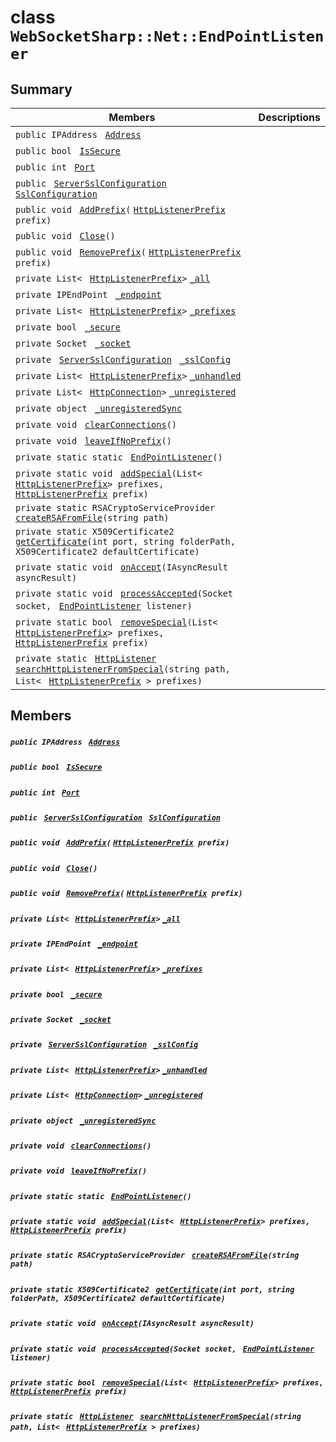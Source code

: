 # class `WebSocketSharp::Net::EndPointListener` 

## Summary

 Members                                | Descriptions                                
----------------------------------------|---------------------------------------------
`public IPAddress ` [`Address`](#class_web_socket_sharp_1_1_net_1_1_end_point_listener_1a71b78b11b2ca8123b86f6ba4f5ec4a19) | 
`public bool ` [`IsSecure`](#class_web_socket_sharp_1_1_net_1_1_end_point_listener_1adb59d1044fe46ad2ddd774ccbc267db1) | 
`public int ` [`Port`](#class_web_socket_sharp_1_1_net_1_1_end_point_listener_1a91b1a1342df7fe9e51fb5dfc4999dfe8) | 
`public ` [`ServerSslConfiguration`](WebSocketSharp--Net--ServerSslConfiguration.md)` ` [`SslConfiguration`](#class_web_socket_sharp_1_1_net_1_1_end_point_listener_1aa41bf1c36ef66f799331bb3ea0204ca9) | 
`public void ` [`AddPrefix`](#class_web_socket_sharp_1_1_net_1_1_end_point_listener_1a8e3e1b87077522fc590216644e8996f0)`(` [`HttpListenerPrefix`](WebSocketSharp--Net--HttpListenerPrefix.md)` prefix)` | 
`public void ` [`Close`](#class_web_socket_sharp_1_1_net_1_1_end_point_listener_1a7f7a3199c392465d0767c6506c1af5b4)`()` | 
`public void ` [`RemovePrefix`](#class_web_socket_sharp_1_1_net_1_1_end_point_listener_1a79c440205ab76aa16cc748568c1a1cd2)`(` [`HttpListenerPrefix`](WebSocketSharp--Net--HttpListenerPrefix.md)` prefix)` | 
`private List< ` [`HttpListenerPrefix`](WebSocketSharp--Net--HttpListenerPrefix.md)` > ` [`_all`](#class_web_socket_sharp_1_1_net_1_1_end_point_listener_1a46d12d50b6e8593623b7eff05d99232c) | 
`private IPEndPoint ` [`_endpoint`](#class_web_socket_sharp_1_1_net_1_1_end_point_listener_1a478dc17ebc4783c82947c00f2aab5c95) | 
`private List< ` [`HttpListenerPrefix`](WebSocketSharp--Net--HttpListenerPrefix.md)` > ` [`_prefixes`](#class_web_socket_sharp_1_1_net_1_1_end_point_listener_1a34784bf1aba451d21e010b9f5771873b) | 
`private bool ` [`_secure`](#class_web_socket_sharp_1_1_net_1_1_end_point_listener_1a2f7b5b309c5830b8532939ca02946b44) | 
`private Socket ` [`_socket`](#class_web_socket_sharp_1_1_net_1_1_end_point_listener_1a19c179c3753ee778675a7eb82548f554) | 
`private ` [`ServerSslConfiguration`](WebSocketSharp--Net--ServerSslConfiguration.md)` ` [`_sslConfig`](#class_web_socket_sharp_1_1_net_1_1_end_point_listener_1af4cb9aca2106370fa285c159de698e49) | 
`private List< ` [`HttpListenerPrefix`](WebSocketSharp--Net--HttpListenerPrefix.md)` > ` [`_unhandled`](#class_web_socket_sharp_1_1_net_1_1_end_point_listener_1a254038313a806eeccd7001304ffdcc97) | 
`private List< ` [`HttpConnection`](WebSocketSharp--Net--HttpConnection.md)` > ` [`_unregistered`](#class_web_socket_sharp_1_1_net_1_1_end_point_listener_1ac62a4900699d6da3f99e594f922a4d3f) | 
`private object ` [`_unregisteredSync`](#class_web_socket_sharp_1_1_net_1_1_end_point_listener_1a7d82a944c85c7a6cdf2049197195c0ea) | 
`private void ` [`clearConnections`](#class_web_socket_sharp_1_1_net_1_1_end_point_listener_1ab2e147bafa56b32ac4e1eca19c29d678)`()` | 
`private void ` [`leaveIfNoPrefix`](#class_web_socket_sharp_1_1_net_1_1_end_point_listener_1a35d52d3cdb9cadbbb1fd8a3d7c6d0ccb)`()` | 
`private static static ` [`EndPointListener`](#class_web_socket_sharp_1_1_net_1_1_end_point_listener_1aa29c3efda33dff0fa4637e79ea4e5520)`()` | 
`private static void ` [`addSpecial`](#class_web_socket_sharp_1_1_net_1_1_end_point_listener_1ad8f30164c09eefd97f53f3a77b9f92e7)`(List< ` [`HttpListenerPrefix`](WebSocketSharp--Net--HttpListenerPrefix.md)` > prefixes, ` [`HttpListenerPrefix`](WebSocketSharp--Net--HttpListenerPrefix.md)` prefix)` | 
`private static RSACryptoServiceProvider ` [`createRSAFromFile`](#class_web_socket_sharp_1_1_net_1_1_end_point_listener_1a868e91092222f3ed5ef4db7a70c38709)`(string path)` | 
`private static X509Certificate2 ` [`getCertificate`](#class_web_socket_sharp_1_1_net_1_1_end_point_listener_1a2e8de11603ed2f4dbb9b9e6e7357717b)`(int port, string folderPath, X509Certificate2 defaultCertificate)` | 
`private static void ` [`onAccept`](#class_web_socket_sharp_1_1_net_1_1_end_point_listener_1a3faea304e7ffa54c10b5161d15cf956e)`(IAsyncResult asyncResult)` | 
`private static void ` [`processAccepted`](#class_web_socket_sharp_1_1_net_1_1_end_point_listener_1a3973d28651bf8de03d89310834119b35)`(Socket socket, ` [`EndPointListener`](#class_web_socket_sharp_1_1_net_1_1_end_point_listener)` listener)` | 
`private static bool ` [`removeSpecial`](#class_web_socket_sharp_1_1_net_1_1_end_point_listener_1ac47955b0577d06a99df5b78353247aa8)`(List< ` [`HttpListenerPrefix`](WebSocketSharp--Net--HttpListenerPrefix.md)` > prefixes, ` [`HttpListenerPrefix`](WebSocketSharp--Net--HttpListenerPrefix.md)` prefix)` | 
`private static ` [`HttpListener`](WebSocketSharp--Net--HttpListener.md)` ` [`searchHttpListenerFromSpecial`](#class_web_socket_sharp_1_1_net_1_1_end_point_listener_1a715b0aab5e6ed2cde52b0271e1f649b7)`(string path, List< ` [`HttpListenerPrefix`](WebSocketSharp--Net--HttpListenerPrefix.md)` > prefixes)` | 

## Members

##### `public IPAddress ` [`Address`](#class_web_socket_sharp_1_1_net_1_1_end_point_listener_1a71b78b11b2ca8123b86f6ba4f5ec4a19) 

##### `public bool ` [`IsSecure`](#class_web_socket_sharp_1_1_net_1_1_end_point_listener_1adb59d1044fe46ad2ddd774ccbc267db1) 

##### `public int ` [`Port`](#class_web_socket_sharp_1_1_net_1_1_end_point_listener_1a91b1a1342df7fe9e51fb5dfc4999dfe8) 

##### `public ` [`ServerSslConfiguration`](WebSocketSharp--Net--ServerSslConfiguration.md)` ` [`SslConfiguration`](#class_web_socket_sharp_1_1_net_1_1_end_point_listener_1aa41bf1c36ef66f799331bb3ea0204ca9) 

##### `public void ` [`AddPrefix`](#class_web_socket_sharp_1_1_net_1_1_end_point_listener_1a8e3e1b87077522fc590216644e8996f0)`(` [`HttpListenerPrefix`](WebSocketSharp--Net--HttpListenerPrefix.md)` prefix)` 

##### `public void ` [`Close`](#class_web_socket_sharp_1_1_net_1_1_end_point_listener_1a7f7a3199c392465d0767c6506c1af5b4)`()` 

##### `public void ` [`RemovePrefix`](#class_web_socket_sharp_1_1_net_1_1_end_point_listener_1a79c440205ab76aa16cc748568c1a1cd2)`(` [`HttpListenerPrefix`](WebSocketSharp--Net--HttpListenerPrefix.md)` prefix)` 

##### `private List< ` [`HttpListenerPrefix`](WebSocketSharp--Net--HttpListenerPrefix.md)` > ` [`_all`](#class_web_socket_sharp_1_1_net_1_1_end_point_listener_1a46d12d50b6e8593623b7eff05d99232c) 

##### `private IPEndPoint ` [`_endpoint`](#class_web_socket_sharp_1_1_net_1_1_end_point_listener_1a478dc17ebc4783c82947c00f2aab5c95) 

##### `private List< ` [`HttpListenerPrefix`](WebSocketSharp--Net--HttpListenerPrefix.md)` > ` [`_prefixes`](#class_web_socket_sharp_1_1_net_1_1_end_point_listener_1a34784bf1aba451d21e010b9f5771873b) 

##### `private bool ` [`_secure`](#class_web_socket_sharp_1_1_net_1_1_end_point_listener_1a2f7b5b309c5830b8532939ca02946b44) 

##### `private Socket ` [`_socket`](#class_web_socket_sharp_1_1_net_1_1_end_point_listener_1a19c179c3753ee778675a7eb82548f554) 

##### `private ` [`ServerSslConfiguration`](WebSocketSharp--Net--ServerSslConfiguration.md)` ` [`_sslConfig`](#class_web_socket_sharp_1_1_net_1_1_end_point_listener_1af4cb9aca2106370fa285c159de698e49) 

##### `private List< ` [`HttpListenerPrefix`](WebSocketSharp--Net--HttpListenerPrefix.md)` > ` [`_unhandled`](#class_web_socket_sharp_1_1_net_1_1_end_point_listener_1a254038313a806eeccd7001304ffdcc97) 

##### `private List< ` [`HttpConnection`](WebSocketSharp--Net--HttpConnection.md)` > ` [`_unregistered`](#class_web_socket_sharp_1_1_net_1_1_end_point_listener_1ac62a4900699d6da3f99e594f922a4d3f) 

##### `private object ` [`_unregisteredSync`](#class_web_socket_sharp_1_1_net_1_1_end_point_listener_1a7d82a944c85c7a6cdf2049197195c0ea) 

##### `private void ` [`clearConnections`](#class_web_socket_sharp_1_1_net_1_1_end_point_listener_1ab2e147bafa56b32ac4e1eca19c29d678)`()` 

##### `private void ` [`leaveIfNoPrefix`](#class_web_socket_sharp_1_1_net_1_1_end_point_listener_1a35d52d3cdb9cadbbb1fd8a3d7c6d0ccb)`()` 

##### `private static static ` [`EndPointListener`](#class_web_socket_sharp_1_1_net_1_1_end_point_listener_1aa29c3efda33dff0fa4637e79ea4e5520)`()` 

##### `private static void ` [`addSpecial`](#class_web_socket_sharp_1_1_net_1_1_end_point_listener_1ad8f30164c09eefd97f53f3a77b9f92e7)`(List< ` [`HttpListenerPrefix`](WebSocketSharp--Net--HttpListenerPrefix.md)` > prefixes, ` [`HttpListenerPrefix`](WebSocketSharp--Net--HttpListenerPrefix.md)` prefix)` 

##### `private static RSACryptoServiceProvider ` [`createRSAFromFile`](#class_web_socket_sharp_1_1_net_1_1_end_point_listener_1a868e91092222f3ed5ef4db7a70c38709)`(string path)` 

##### `private static X509Certificate2 ` [`getCertificate`](#class_web_socket_sharp_1_1_net_1_1_end_point_listener_1a2e8de11603ed2f4dbb9b9e6e7357717b)`(int port, string folderPath, X509Certificate2 defaultCertificate)` 

##### `private static void ` [`onAccept`](#class_web_socket_sharp_1_1_net_1_1_end_point_listener_1a3faea304e7ffa54c10b5161d15cf956e)`(IAsyncResult asyncResult)` 

##### `private static void ` [`processAccepted`](#class_web_socket_sharp_1_1_net_1_1_end_point_listener_1a3973d28651bf8de03d89310834119b35)`(Socket socket, ` [`EndPointListener`](#class_web_socket_sharp_1_1_net_1_1_end_point_listener)` listener)` 

##### `private static bool ` [`removeSpecial`](#class_web_socket_sharp_1_1_net_1_1_end_point_listener_1ac47955b0577d06a99df5b78353247aa8)`(List< ` [`HttpListenerPrefix`](WebSocketSharp--Net--HttpListenerPrefix.md)` > prefixes, ` [`HttpListenerPrefix`](WebSocketSharp--Net--HttpListenerPrefix.md)` prefix)` 

##### `private static ` [`HttpListener`](WebSocketSharp--Net--HttpListener.md)` ` [`searchHttpListenerFromSpecial`](#class_web_socket_sharp_1_1_net_1_1_end_point_listener_1a715b0aab5e6ed2cde52b0271e1f649b7)`(string path, List< ` [`HttpListenerPrefix`](WebSocketSharp--Net--HttpListenerPrefix.md)` > prefixes)` 

